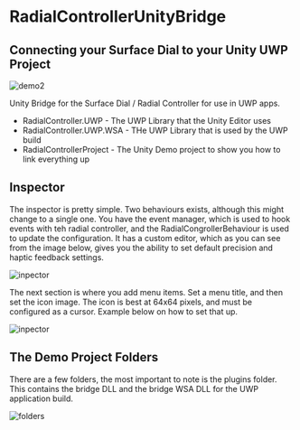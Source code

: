 # RadialControllerUnityBridge 
## Connecting your Surface Dial to your Unity UWP Project

![demo2](https://cloud.githubusercontent.com/assets/252951/25439130/f190b710-2ade-11e7-811f-fcc7d4e87228.gif)

Unity Bridge for the Surface Dial / Radial Controller for use in UWP apps.
* RadialController.UWP - The UWP Library that the Unity Editor uses
* RadialController.UWP.WSA - THe UWP Library that is used by the UWP build
* RadialControllerProject - The Unity Demo project to show you how to link everything up

## Inspector
The inspector is pretty simple.  Two behaviours exists, although this might change to a single one.  You have the event manager, which is used to hook events with teh radial controller, and the RadialCongrollerBehaviour is used to update the configuration.  It has a custom editor, which as you can see from the image below, gives you the ability to set default precision and haptic feedback settings.

![inpector](https://cloud.githubusercontent.com/assets/252951/25438134/d9498f72-2adb-11e7-9acb-3da813f967a9.PNG)

The next section is where you add menu items.  Set a menu title, and then set the icon image.  The icon is best at 64x64 pixels, and must be configured as a cursor.  Example below on how to set that up.

![inpector](https://cloud.githubusercontent.com/assets/252951/25438134/d9498f72-2adb-11e7-9acb-3da813f967a9.PNG)


## The Demo Project Folders

There are a few folders, the most important to note is the plugins folder.  This contains the bridge DLL and the bridge WSA DLL for the UWP application build.

![folders](https://cloud.githubusercontent.com/assets/252951/25438129/d6e5ea14-2adb-11e7-95f0-ad44f9124c2b.PNG)


